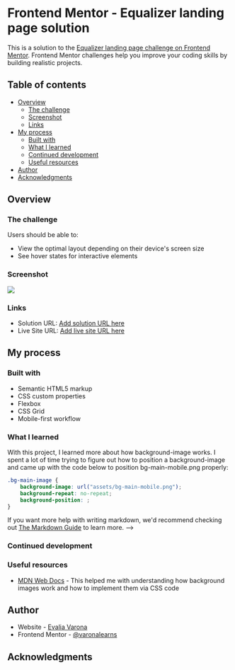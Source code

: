 # Frontend Mentor - Equalizer landing page solution

This is a solution to the [Equalizer landing page challenge on Frontend Mentor](https://www.frontendmentor.io/challenges/equalizer-landing-page-7VJ4gp3DE). Frontend Mentor challenges help you improve your coding skills by building realistic projects. 

## Table of contents

- [Overview](#overview)
  - [The challenge](#the-challenge)
  - [Screenshot](#screenshot)
  - [Links](#links)
- [My process](#my-process)
  - [Built with](#built-with)
  - [What I learned](#what-i-learned)
  - [Continued development](#continued-development)
  - [Useful resources](#useful-resources)
- [Author](#author)
- [Acknowledgments](#acknowledgments)

## Overview

### The challenge

Users should be able to:

- View the optimal layout depending on their device's screen size
- See hover states for interactive elements

### Screenshot

![](./screenshot.jpg)

### Links

- Solution URL: [Add solution URL here](https://your-solution-url.com)
- Live Site URL: [Add live site URL here](https://your-live-site-url.com)

## My process

### Built with

- Semantic HTML5 markup
- CSS custom properties
- Flexbox
- CSS Grid
- Mobile-first workflow

### What I learned

With this project, I learned more about how background-image works. I spent a lot of time trying to figure out how to position a background-image and came up with the code below to position bg-main-mobile.png properly:

```css
.bg-main-image {
    background-image: url("assets/bg-main-mobile.png");
    background-repeat: no-repeat;
    background-position: ;
}
```

If you want more help with writing markdown, we'd recommend checking out [The Markdown Guide](https://www.markdownguide.org/) to learn more. -->

### Continued development


### Useful resources

- [MDN Web Docs](https://developer.mozilla.org/en-US/) - This helped me with understanding how background images work and how to implement them via CSS code

## Author

- Website - [Evalia Varona](https://www.evaliavarona.com)
- Frontend Mentor - [@varonalearns](https://www.frontendmentor.io/profile/varonalearns)

## Acknowledgments


